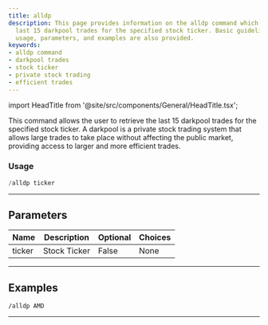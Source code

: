 ```yaml
---
title: alldp
description: This page provides information on the alldp command which retrieves the
  last 15 darkpool trades for the specified stock ticker. Basic guidelines on the
  usage, parameters, and examples are also provided.
keywords:
- alldp command
- darkpool trades
- stock ticker
- private stock trading
- efficient trades
---
```


import HeadTitle from '@site/src/components/General/HeadTitle.tsx';

<HeadTitle title="darkpool: alldp - Telegram Reference | OpenBB Bot Docs" />

This command allows the user to retrieve the last 15 darkpool trades for the specified stock ticker. A darkpool is a private stock trading system that allows large trades to take place without affecting the public market, providing access to larger and more efficient trades.

### Usage

```python wordwrap
/alldp ticker
```

---

## Parameters

| Name | Description | Optional | Choices |
| ---- | ----------- | -------- | ------- |
| ticker | Stock Ticker | False | None |


---

## Examples

```
/alldp AMD
```

---
